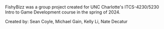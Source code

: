 FishyBizz was a group project created for UNC Charlotte's ITCS-4230/5230 Intro to Game Development course in the spring of 2024. 

Created by: Sean Coyle, Michael Gain, Kelly Li, Nate Decatur
